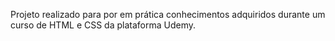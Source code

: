 Projeto realizado para por em prática conhecimentos adquiridos durante um curso de HTML e CSS da plataforma Udemy.
